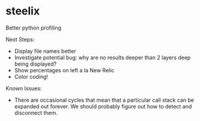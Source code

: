 steelix
=======

Better python profiling

Next Steps:
 * Display file names better
 * Investigate potential bug: why are no results deeper than 2 layers deep being displayed?
 * Show percentages on left a la New Relic
 * Color coding!

Known Issues:
 * There are occasional cycles that mean that a particular call stack can be expanded out forever. We should probably figure out how to detect and disconnect them.
